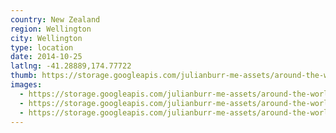 ```yaml
---
country: New Zealand
region: Wellington
city: Wellington
type: location
date: 2014-10-25
latlng: -41.28889,174.77722
thumb: https://storage.googleapis.com/julianburr-me-assets/around-the-world/new-zealand/wellington/IMG_7492--thumb.JPG
images:
  - https://storage.googleapis.com/julianburr-me-assets/around-the-world/new-zealand/wellington/IMG_7492.JPG
  - https://storage.googleapis.com/julianburr-me-assets/around-the-world/new-zealand/wellington/IMG_7503.JPG
  - https://storage.googleapis.com/julianburr-me-assets/around-the-world/new-zealand/wellington/IMG_7475.JPG
---
```

